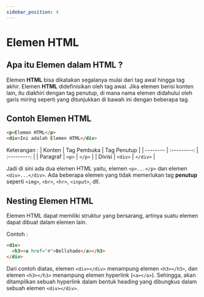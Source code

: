 ```yaml
---
sidebar_position: 4
---
```


# Elemen HTML

## Apa itu Elemen dalam HTML ?

Elemen **HTML** bisa dikatakan segalanya mulai dari tag awal hingga tag akhir. Elemen **HTML** didefinisikan oleh tag awal. Jika elemen berisi konten lain, itu diakhiri dengan tag penutup, di mana nama elemen didahului oleh garis miring seperti yang ditunjukkan di bawah ini dengan beberapa tag.

## Contoh Elemen HTML

```html
<p>Elemen HTML</p>
<div>Ini adalah Elemen HTML</div>
```

Keterangan :
| Konten | Tag Pembuka | Tag Penutup |
| -------- | :---------: | :---------: |
| Paragraf | `<p>` | `</p>` |
| Divisi | `<div>` | `</div>` |

Jadi di sini ada dua elemen HTML yaitu, elemen `<p>...</p>` dan elemen `<div>...</div>`. Ada beberapa elemen yang tidak memerlukan tag **penutup** seperti `<img>`, `<br>`, `<hr>`, `<input>`, dll.

## Nesting Elemen HTML

Elemen HTML dapat memiliki struktur yang bersarang, artinya suatu elemen dapat dibuat dalam elemen lain.

Contoh :

```html
<div>
  <h3><a href="#">Bellshade</a></h3>
</div>
```

Dari contoh diatas, elemen `<div></div>` menampung elemen `<h3></h3>`, dan elemen `<h3></h3>` menampung elemen hyperlink (`<a></a>`). Sehingga, akan ditampilkan sebuah hyperlink dalam bentuk heading yang dibungkus dalam sebuah elemen `<div></div>`.
